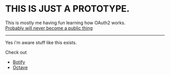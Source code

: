 # THIS IS JUST A PROTOTYPE. 

This is mostly me having fun learning how OAuth2 works.
<br><u>Probably will never become a public thing</u>

---
Yes i'm aware stuff like this exists.

Check out 
 * [Botify](https://github.com/robinfriedli/botify)
 * [Octave](https://github.com/DankMemer/Octave)
